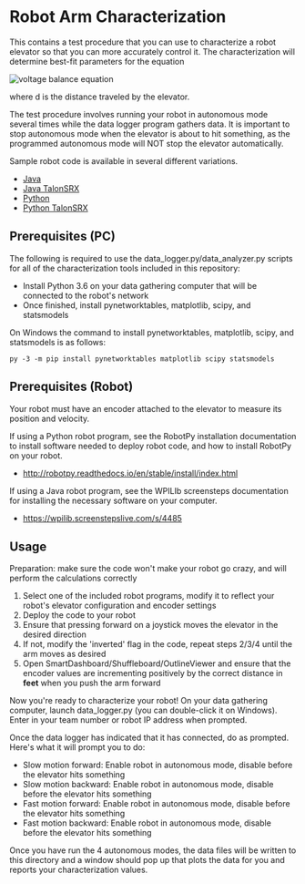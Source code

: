 Robot Arm Characterization
==========================

This contains a test procedure that you can use to characterize a robot elevator
so that you can more accurately control it.  The characterization will determine
best-fit parameters for the equation

![voltage balance equation](https://latex.codecogs.com/gif.latex?V_{applied}=kG&plus;kFr\cdotsgn(\dot{d})&plus;kV\cdot\dot{d}&plus;kA\cdot\ddot{d})

where d is the distance traveled by the elevator.

The test procedure involves running your robot in autonomous mode several times
while the data logger program gathers data. It is important to stop autonomous
mode when the elevator is about to hit something, as the programmed autonomous mode will NOT stop the elevator automatically.

Sample robot code is available in several different variations.

* [Java](robot-java)
* [Java TalonSRX](robot-java-talonsrx)
* [Python](robot-python)
* [Python TalonSRX](robot-python-talonsrx)

Prerequisites (PC)
------------------

The following is required to use the data_logger.py/data_analyzer.py scripts for all
of the characterization tools included in this repository:

* Install Python 3.6 on your data gathering computer that will be connected to
  the robot's network
* Once finished, install pynetworktables, matplotlib, scipy, and statsmodels

On Windows the command to install pynetworktables, matplotlib, scipy, and statsmodels 
is as follows:

    py -3 -m pip install pynetworktables matplotlib scipy statsmodels

Prerequisites (Robot)
---------------------

Your robot must have an encoder attached to the elevator to measure its
position and velocity.

If using a Python robot program, see the RobotPy installation documentation to
install software needed to deploy robot code, and how to install RobotPy on
your robot.

* http://robotpy.readthedocs.io/en/stable/install/index.html

If using a Java robot program, see the WPILIb screensteps documentation for
installing the necessary software on your computer.

* https://wpilib.screenstepslive.com/s/4485

Usage
-----

Preparation: make sure the code won't make your robot go crazy, and will perform the
calculations correctly

1. Select one of the included robot programs, modify it to reflect your
   robot's elevator configuration and encoder settings
2. Deploy the code to your robot
3. Ensure that pressing forward on a joystick moves the elevator in the desired
   direction
4. If not, modify the 'inverted' flag in the code, repeat steps 2/3/4 until
   the arm moves as desired
5. Open SmartDashboard/Shuffleboard/OutlineViewer and ensure that the
   encoder values are incrementing positively by the correct distance in
   **feet** when you push the arm forward

Now you're ready to characterize your robot! On your data gathering computer,
launch data_logger.py (you can double-click it on Windows). Enter in your
team number or robot IP address when prompted.

Once the data logger has indicated that it has connected, do as prompted. Here's
what it will prompt you to do:

* Slow motion forward: Enable robot in autonomous mode, disable before the elevator
  hits something
* Slow motion backward: Enable robot in autonomous mode, disable before the
  elevator hits something
* Fast motion forward: Enable robot in autonomous mode, disable before the elevator
  hits something
* Fast motion backward: Enable robot in autonomous mode, disable before the elevator
  hits something

Once you have run the 4 autonomous modes, the data files will be written to
this directory and a window should pop up that plots the data for you and reports
your characterization values.
